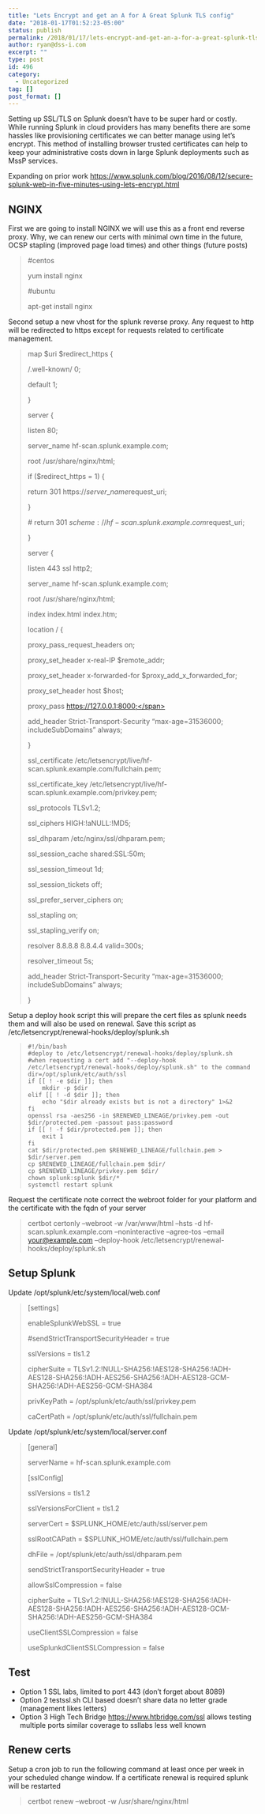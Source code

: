 ```yaml
---
title: "Lets Encrypt and get an A for A Great Splunk TLS config"
date: "2018-01-17T01:52:23-05:00"
status: publish
permalink: /2018/01/17/lets-encrypt-and-get-an-a-for-a-great-splunk-tls-config
author: ryan@dss-i.com
excerpt: ""
type: post
id: 496
category:
  - Uncategorized
tag: []
post_format: []
---
```


Setting up SSL/TLS on Splunk doesn’t have to be super hard or costly. While running Splunk in cloud providers has many benefits there are some hassles like provisioning certificates we can better manage using let’s encrypt. This method of installing browser trusted certificates can help to keep your administrative costs down in large Splunk deployments such as MssP services.

Expanding on prior work <https://www.splunk.com/blog/2016/08/12/secure-splunk-web-in-five-minutes-using-lets-encrypt.html>

## NGINX

First we are going to install NGINX we will use this as a front end reverse proxy. Why, we can renew our certs with minimal own time in the future, OCSP stapling (improved page load times) and other things (future posts)

> \#centos
>
> yum install nginx
>
> \#ubuntu
>
> apt-get install nginx

Second setup a new vhost for the splunk reverse proxy. Any request to http will be redirected to https except for requests related to certificate management.

> <span class="s1">map $uri $redirect_https {</span>
>
> <span class="s1"><span class="Apple-converted-space"> </span>/.well-known/<span class="Apple-converted-space"> </span>0;</span>
>
> <span class="s1"><span class="Apple-converted-space"> </span>default<span class="Apple-converted-space"> </span>1;</span>
>
> <span class="s1">}</span>
>
> <span class="s1">server {</span>
>
> <span class="s1"><span class="Apple-converted-space"> </span>listen <span class="Apple-converted-space"> </span>80;</span>
>
> <span class="s1"><span class="Apple-converted-space"> </span>server_name<span class="Apple-converted-space"> </span>hf-scan.splunk.example.com;</span>
>
> <span class="s1"><span class="Apple-converted-space"> </span>root /usr/share/nginx/html;</span>
>
> <span class="s1"><span class="Apple-converted-space"> </span>if ($redirect_https = 1) {</span>
>
> <span class="s1"><span class="Apple-converted-space"> </span>return 301 https://$server\_name$request_uri;</span>
>
> <span class="s1"><span class="Apple-converted-space"> </span>}</span>
>
> <span class="s1">\#<span class="Apple-converted-space"> </span>return <span class="Apple-converted-space"> </span>301 $scheme://hf-scan.splunk.example.com$request_uri;</span>
>
> <span class="s1">}</span>
>
> <span class="s1">server {</span>
>
> <span class="s1"><span class="Apple-converted-space"> </span></span>
>
> <span class="s1"><span class="Apple-converted-space"> </span>listen 443 ssl http2;</span>
>
> <span class="s1"><span class="Apple-converted-space"> </span>server_name hf-scan.splunk.example.com;</span>
>
> <span class="s1"><span class="Apple-converted-space"> </span>root /usr/share/nginx/html;</span>
>
> <span class="s1"><span class="Apple-converted-space"> </span>index index.html index.htm;</span>
>
> <span class="s1"><span class="Apple-converted-space"> </span>location / {</span>
>
> <span class="s1"><span class="Apple-converted-space"> </span>proxy_pass_request_headers on;</span>
>
> <span class="s1"><span class="Apple-converted-space"> </span>proxy_set_header x-real-IP $remote_addr;</span>
>
> <span class="s1"><span class="Apple-converted-space"> </span>proxy_set_header x-forwarded-for $proxy_add_x_forwarded_for;</span>
>
> <span class="s1"><span class="Apple-converted-space"> </span>proxy_set_header host $host;</span>
>
> <span class="s1"><span class="Apple-converted-space"> </span>proxy_pass https://127.0.0.1:8000;</span>
>
> <span class="s1"><span class="Apple-converted-space"> </span>add_header Strict-Transport-Security “max-age=31536000; includeSubDomains” always;</span>
>
> <span class="s1"><span class="Apple-converted-space"> </span>}</span>
>
> <span class="s1"><span class="Apple-converted-space"> </span></span>
>
> <span class="s1"><span class="Apple-converted-space"> </span></span>
>
> <span class="s1"><span class="Apple-converted-space"> </span>ssl_certificate <span class="Apple-converted-space"> </span>/etc/letsencrypt/live/hf-scan.splunk.example.com/fullchain.pem;</span>
>
> <span class="s1"><span class="Apple-converted-space"> </span>ssl_certificate_key /etc/letsencrypt/live/hf-scan.splunk.example.com/privkey.pem;</span>
>
> <span class="s1"><span class="Apple-converted-space"> </span>ssl_protocols <span class="Apple-converted-space"> </span>TLSv1.2;</span>
>
> <span class="s1"><span class="Apple-converted-space"> </span>ssl_ciphers <span class="Apple-converted-space"> </span>HIGH:!aNULL:!MD5;</span>
>
> <span class="s1"><span class="Apple-converted-space"> </span>ssl_dhparam /etc/nginx/ssl/dhparam.pem;</span>
>
> <span class="s1"><span class="Apple-converted-space"> </span>ssl_session_cache shared:SSL:50m;</span>
>
> <span class="s1"><span class="Apple-converted-space"> </span>ssl_session_timeout 1d;</span>
>
> <span class="s1"><span class="Apple-converted-space"> </span>ssl_session_tickets off;</span>
>
> <span class="s1"><span class="Apple-converted-space"> </span>ssl_prefer_server_ciphers on;</span>
>
> <span class="s1"><span class="Apple-converted-space"> </span>ssl_stapling on;</span>
>
> <span class="s1"><span class="Apple-converted-space"> </span>ssl_stapling_verify on;</span>
>
> <span class="s1"><span class="Apple-converted-space"> </span>resolver 8.8.8.8 8.8.4.4 valid=300s;</span>
>
> <span class="s1"><span class="Apple-converted-space"> </span>resolver_timeout 5s;</span>
>
> <span class="s1"><span class="Apple-converted-space"> </span>add_header Strict-Transport-Security “max-age=31536000; includeSubDomains” always;</span>
>
> <span class="s1">}</span>

Setup a deploy hook script this will prepare the cert files as splunk needs them and will also be used on renewal. Save this script as <span class="s1">/etc/letsencrypt/renewal-hooks/deploy/splunk.sh</span>

> ```
> #!/bin/bash
> #deploy to /etc/letsencrypt/renewal-hooks/deploy/splunk.sh
> #when requesting a cert add "--deploy-hook /etc/letsencrypt/renewal-hooks/deploy/splunk.sh" to the command
> dir=/opt/splunk/etc/auth/ssl
> if [[ ! -e $dir ]]; then
>     mkdir -p $dir
> elif [[ ! -d $dir ]]; then
>     echo "$dir already exists but is not a directory" 1>&2
> fi
> openssl rsa -aes256 -in $RENEWED_LINEAGE/privkey.pem -out $dir/protected.pem -passout pass:password
> if [[ ! -f $dir/protected.pem ]]; then
>     exit 1
> fi
> cat $dir/protected.pem $RENEWED_LINEAGE/fullchain.pem > $dir/server.pem
> cp $RENEWED_LINEAGE/fullchain.pem $dir/
> cp $RENEWED_LINEAGE/privkey.pem $dir/
> chown splunk:splunk $dir/*
> systemctl restart splunk
> ```

Request the certificate note correct the webroot folder for your platform and the certificate with the fqdn of your server

> certbot <span class="s1">certonly –webroot -w /var/www/html –hsts -d hf-scan.splunk.example.com </span><span class="s1">–noninteractive –agree-tos –email your@example.com </span><span class="s1">–deploy-hook /etc/letsencrypt/renewal-hooks/deploy/splunk.sh</span>

## Setup Splunk

Update /opt/splunk/etc/system/local/web.conf

> <span class="s1">\[settings\]</span>
>
> <span class="s1">enableSplunkWebSSL = true</span>
>
> <span class="s1">\#sendStrictTransportSecurityHeader = true</span>
>
> <span class="s1">sslVersions = tls1.2</span>
>
> <span class="s1">cipherSuite = TLSv1.2:!NULL-SHA256:!AES128-SHA256:!ADH-AES128-SHA256:!ADH-AES256-SHA256:!ADH-AES128-GCM-SHA256:!ADH-AES256-GCM-SHA384</span>
>
> <span class="s1">privKeyPath =<span class="Apple-converted-space"> </span>/opt/splunk/etc/auth/ssl/privkey.pem</span>
>
> <span class="s1">caCertPath = /opt/splunk/etc/auth/ssl/fullchain.pem</span>

Update /opt/splunk/etc/system/local/server.conf

> <span class="s1">\[general\]</span>
>
> <span class="s1">serverName = hf-scan.splunk.example.com</span>
>
> <span class="s1">\[sslConfig\]</span>
>
> <span class="s1">sslVersions = tls1.2</span>
>
> <span class="s1">sslVersionsForClient = tls1.2</span>
>
> <span class="s1">serverCert = $SPLUNK_HOME/etc/auth/ssl/server.pem</span>
>
> <span class="s1">sslRootCAPath = $SPLUNK_HOME/etc/auth/ssl/fullchain.pem</span>
>
> <span class="s1">dhFile = /opt/splunk/etc/auth/ssl/dhparam.pem</span>
>
> <span class="s1">sendStrictTransportSecurityHeader = true</span>
>
> <span class="s1">allowSslCompression = false</span>
>
> <span class="s1">cipherSuite = TLSv1.2:!NULL-SHA256:!AES128-SHA256:!ADH-AES128-SHA256:!ADH-AES256-SHA256:!ADH-AES128-GCM-SHA256:!ADH-AES256-GCM-SHA384</span>
>
> <span class="s1">useClientSSLCompression = false</span>
>
> <span class="s1">useSplunkdClientSSLCompression = false</span>

## Test

- Option 1 SSL labs, limited to port 443 (don’t forget about 8089)
- Option 2 testssl.sh CLI based doesn’t share data no letter grade (management likes letters)
- Option 3 High Tech Bridge https://www.htbridge.com/ssl allows testing multiple ports similar coverage to ssllabs less well known

## Renew certs

Setup a cron job to run the following command at least once per week in your scheduled change window. If a certificate renewal is required splunk will be restarted

> <span class="s1">certbot renew –webroot -w /usr/share/nginx/html</span>
